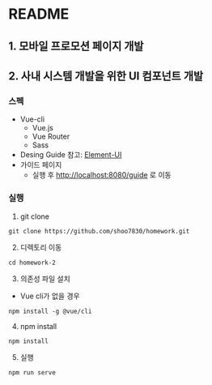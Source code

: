 # README

## 1. 모바일 프로모션 페이지 개발

## 2. 사내 시스템 개발을 위한 UI 컴포넌트 개발

### 스펙

* Vue-cli
  * Vue.js
  * Vue Router
  * Sass
* Desing Guide 참고: [Element-UI](https://element.eleme.io/#/en-US)
* 가이드 페이지
  * 실행 후 [http://localhost:8080/guide](http://localhost:8080/guide) 로 이동

### 실행

1. git clone
```
git clone https://github.com/shoo7830/homework.git
```

2. 디렉토리 이동
```
cd homework-2
```

3. 의존성 파일 설치
- Vue cli가 없을 경우
```
npm install -g @vue/cli
```

4. npm install
```
npm install
```

5. 실행
```
npm run serve
```
